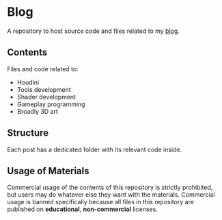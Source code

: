# Blog
A repository to host source code and files related to my [blog](https://www.bencres.net/blog).

## Contents

Files and code related to: 
- Houdini
- Tools development
- Shader development
- Gameplay programming
- Broadly 3D art

## Structure

Each post has a dedicated folder with its relevant code inside.

## Usage of Materials

Commercial usage of the contents of this repository is strictly prohibited, but users may do whatever else they want with the materials. 
Commercial usage is banned specifically because all files in this repository are published on **educational**, **non-commercial** licenses. 